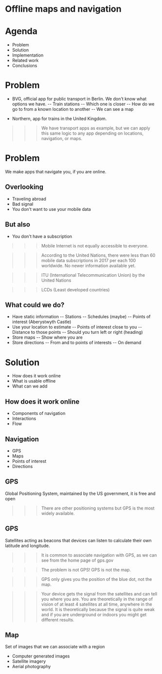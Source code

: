 # Offline maps and navigation

# Agenda
- Problem
- Solution
- Implementation
- Related work
- Conclusions

# Problem
- BVG, official app for public transport in Berlin.
We don't know what options we have.
-- Train stations
-- Which one is closer
-- How do we go to from a known location to another
-- We can see a map

- Northern, app for trains in the United Kingdom.

>>> We have transport apps as example, but we can apply this same logic to any app depending on locations, navigation, or maps.

# Problem
We make apps that navigate you, if you are online.

## Overlooking
- Traveling abroad
- Bad signal
- You don't want to use your mobile data

## But also
- You don't have a subscription

>>> Mobile Internet is not equally accessible to everyone.

>>> According to the United Nations, there were less than 60 mobile data subscriptions in 2017 per each 100 worldwide. No newer information available yet.

>>> ITU (International Telecommunication Union)
by the United Nations

>>> LCDs (Least developed countries)


## What could we do?
- Have static information
-- Stations
-- Schedules (maybe)
-- Points of interest
   (Aberystwyth Castle)
- Use your location to estimate
-- Points of interest close to you
-- Distance to those points
-- Should you turn left or right
   (heading)
- Store maps
-- Show where you are
- Store directions
-- From and to points of interests
-- On demand

# Solution
- How does it work online
- What is usable offline
- What can we add

## How does it work online
- Components of navigation
- Interactions
- Flow

## Navigation
- GPS
- Maps
- Points of interest
- Directions

## GPS
Global Positioning System,
maintained by the US government,
it is free and open

>>> There are other positioning systems but GPS is the most widely available.


## GPS
Satellites acting as beacons that devices can listen to calculate their own latitude and longitude.

>>> It is common to associate navigation with GPS, as we can see from the home page of gps.gov

>>> The problem is not GPS! GPS is not the map.

>>> GPS only gives you the position of the blue dot, not the map.

>>> Your device gets the signal from the satellites and can tell you where you are.
You are theoretically in the range of vision of at least 4 satellites at all time, anywhere in the world.
It is theoretically because the signal is quite weak and if you are underground or indoors you might get different results.

## Map
Set of images that we can associate with a region
- Computer generated images
- Satellite imagery
- Aerial photography

